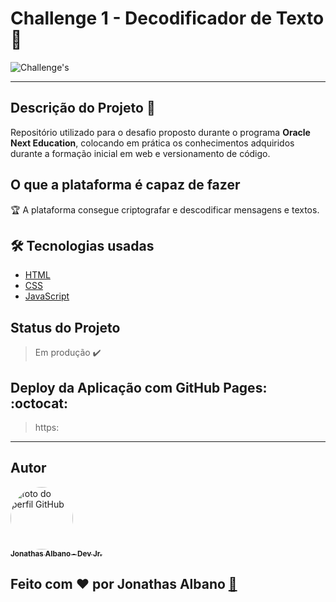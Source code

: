 # Challenge 1 - Decodificador de Texto 💫

![Challenge's](https://img.shields.io/static/v1?label=version&message=0.1.0&color=blue&style=plastic&logo=)

---

## Descrição do Projeto :checkered_flag:

Repositório utilizado para o desafio proposto durante o programa **Oracle Next Education**,
colocando em prática os conhecimentos adquiridos durante a formação inicial em web e versionamento de código.


## O que a plataforma é capaz de fazer 

:trophy: A plataforma consegue criptografar e descodificar mensagens e textos.

## 🛠️ Tecnologias usadas

- [HTML](https://developer.mozilla.org/pt-BR/docs/Web/HTML)
- [CSS](https://developer.mozilla.org/pt-BR/docs/Web/CSS)
- [JavaScript](https://developer.mozilla.org/pt-BR/docs/Web/JavaScript)

## Status do Projeto

> Em produção :heavy_check_mark:

## Deploy da Aplicação com GitHub Pages: :octocat:

> https:

---

## Autor

<a href="https:/linkedin/in/jonathas-albano">
 <img style="border-radius: 50%;" src="https://avatars.githubusercontent.com/u/118950995?v=4" width="100px;" alt="foto do perfil GitHub"/>
 <br />
 <sub><b>Jonathas Albano - Dev Jr.</b></sub></a> 


Feito com ❤️ por Jonathas Albano <a href="https://github.com/jalban0/jalban0.github.io" title="Jonathas Albano">🚀</a>
---
